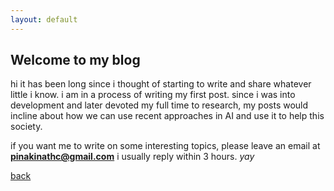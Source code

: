 ```yaml
---
layout: default
---
```


## Welcome to my blog
hi it has been long since i thought of starting to write and share whatever little i know. i am in a process of writing my first post. since i was into development and later devoted my full time to research, my posts would incline about how we can use recent approaches in AI and use it to help this society.


if you want me to write on some interesting topics, please leave an email at **pinakinathc@gmail.com** i usually reply within 3 hours.
_yay_

[back](http://www.pinakinathc.me)

